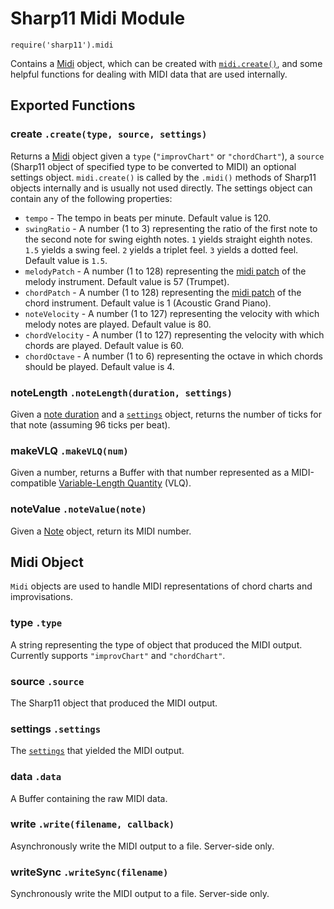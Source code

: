 # Sharp11 Midi Module
`require('sharp11').midi`

Contains a [Midi](#midi-object) object, which can be created with [`midi.create()`](#module-create), and some helpful functions for dealing with MIDI data that are used internally.

## <a name="module"></a> Exported Functions
### <a name="module-create"></a> create `.create(type, source, settings)`
Returns a [Midi](#midi-object) object given a `type` (`"improvChart"` or `"chordChart"`), a `source` (Sharp11 object of specified type to be converted to MIDI) an optional settings object.  `midi.create()` is called by the `.midi()` methods of Sharp11 objects internally and is usually not used directly.  The settings object can contain any of the following properties:
<a name="midi-settings"></a>
* `tempo` - The tempo in beats per minute.  Default value is 120.
* `swingRatio` - A number (1 to 3) representing the ratio of the first note to the second note for swing eighth notes.  `1` yields straight eighth notes.  `1.5` yields a swing feel.  `2` yields a triplet feel.  `3` yields a dotted feel.  Default value is `1.5`.
* `melodyPatch` - A number (1 to 128) representing the [midi patch](https://www.midi.org/specifications/item/gm-level-1-sound-set) of the melody instrument.  Default value is 57 (Trumpet).
* `chordPatch` - A number (1 to 128) representing the [midi patch](https://www.midi.org/specifications/item/gm-level-1-sound-set) of the chord instrument.  Default value is 1 (Acoustic Grand Piano).
* `noteVelocity` - A number (1 to 127) representing the velocity with which melody notes are played.  Default value is 80.
* `chordVelocity` - A number (1 to 127) representing the velocity with which chords are played.  Default value is 60.
* `chordOctave` - A number (1 to 6) representing the octave in which chords should be played.  Default value is 4.

### <a name="module-noteLength"></a> noteLength `.noteLength(duration, settings)`
Given a [note duration](../docs/README.md#note-duration) and a [`settings`](#midi-settings) object, returns the number of ticks for that note (assuming 96 ticks per beat).

### <a name="module-makeVLQ"></a> makeVLQ `.makeVLQ(num)`
Given a number, returns a Buffer with that number represented as a MIDI-compatible [Variable-Length Quantity](https://en.wikipedia.org/wiki/Variable-length_quantity) (VLQ).

### <a name="module-noteValue"></a> noteValue `.noteValue(note)`
Given a [Note](note.md#note-object) object, return its MIDI number.

## <a name="midi-object"></a> Midi Object
`Midi` objects are used to handle MIDI representations of chord charts and improvisations.

### <a name="midi-type"></a> type `.type`
A string representing the type of object that produced the MIDI output.  Currently supports `"improvChart"` and `"chordChart"`.

### <a name="midi-source"></a> source `.source`
The Sharp11 object that produced the MIDI output.

### <a name="midi-settings"></a> settings `.settings`
The [`settings`](#midi-settings) that yielded the MIDI output.

### <a name="midi-data"></a> data `.data`
A Buffer containing the raw MIDI data.

### <a name="midi-write"></a> write `.write(filename, callback)`
Asynchronously write the MIDI output to a file.  Server-side only.

### <a name="midi-writeSync"></a> writeSync `.writeSync(filename)`
Synchronously write the MIDI output to a file.  Server-side only.
